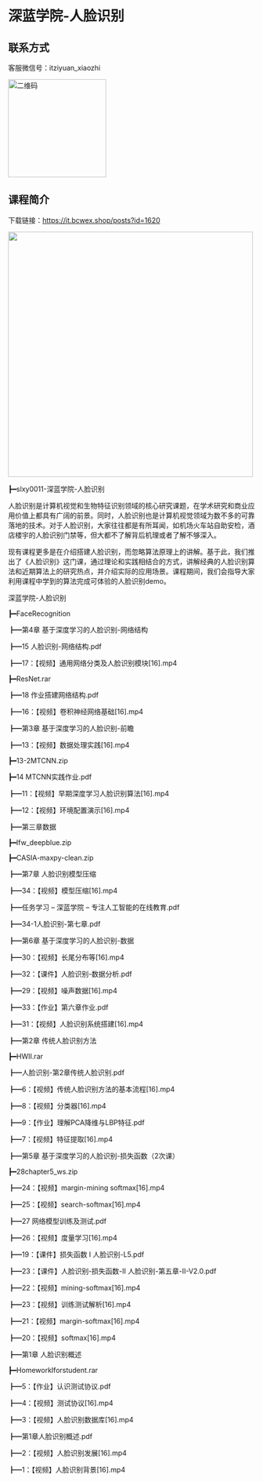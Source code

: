 # 深蓝学院-人脸识别

## 联系方式

客服微信号：itziyuan_xiaozhi

<img src="https://ziyuanyun.oss-cn-guangzhou.aliyuncs.com/common/20240614073449/666b82192834a.jpg" width="200" height="200" alt="二维码">

## 课程简介

下载链接：https://it.bcwex.shop/posts?id=1620

<img src="https://ziyuanyun.oss-cn-guangzhou.aliyuncs.com/yun/20240515183249/66448f515a2ae.jpg" width="500" alt="">

  ┣━slxy0011-深蓝学院-人脸识别

 人脸识别是计算机视觉和生物特征识别领域的核心研究课题，在学术研究和商业应用价值上都具有广阔的前景。同时，人脸识别也是计算机视觉领域为数不多的可靠落地的技术。对于人脸识别，大家往往都是有所耳闻，如机场火车站自助安检，酒店楼宇的人脸识别门禁等，但大都不了解背后机理或者了解不够深入。

 现有课程更多是在介绍搭建人脸识别，而忽略算法原理上的讲解。基于此，我们推出了《人脸识别》这门课，通过理论和实践相结合的方式，讲解经典的人脸识别算法和近期算法上的研究热点，并介绍实际的应用场景。课程期间，我们会指导大家利用课程中学到的算法完成可体验的人脸识别demo。

 深蓝学院-人脸识别



 ┣━FaceRecognition

 ┣━第4章 基于深度学习的人脸识别-网络结构

 ┣━15 人脸识别-网络结构.pdf

 ┣━17：【视频】通用网络分类及人脸识别模块[16].mp4

 ┣━ResNet.rar

 ┣━18 作业搭建网络结构.pdf

 ┣━16：【视频】卷积神经网络基础[16].mp4

 ┣━第3章 基于深度学习的人脸识别-前瞻

 ┣━13：【视频】数据处理实践[16].mp4

 ┣━13-2MTCNN.zip

 ┣━14 MTCNN实践作业.pdf

 ┣━11：【视频】早期深度学习人脸识别算法[16].mp4

 ┣━12：【视频】环境配置演示[16].mp4

 ┣━第三章数据

 ┣━lfw_deepblue.zip

 ┣━CASIA-maxpy-clean.zip

 ┣━第7章 人脸识别模型压缩

 ┣━34：【视频】模型压缩[16].mp4

 ┣━任务学习 &#8211; 深蓝学院 &#8211; 专注人工智能的在线教育.pdf

 ┣━34-1人脸识别-第七章.pdf

 ┣━第6章 基于深度学习的人脸识别-数据

 ┣━30：【视频】长尾分布等[16].mp4

 ┣━32：【课件】人脸识别-数据分析.pdf

 ┣━29：【视频】噪声数据[16].mp4

 ┣━33：【作业】第六章作业.pdf

 ┣━31：【视频】人脸识别系统搭建[16].mp4

 ┣━第2章 传统人脸识别方法

 ┣━HWII.rar

 ┣━人脸识别-第2章传统人脸识别.pdf

 ┣━6：【视频】传统人脸识别方法的基本流程[16].mp4

 ┣━8：【视频】分类器[16].mp4

 ┣━9：【作业】理解PCA降维与LBP特征.pdf

 ┣━7：【视频】特征提取[16].mp4

 ┣━第5章 基于深度学习的人脸识别-损失函数（2次课）

 ┣━28chapter5_ws.zip

 ┣━24：【视频】margin-mining softmax[16].mp4

 ┣━25：【视频】search-softmax[16].mp4

 ┣━27 网络模型训练及测试.pdf

 ┣━26：【视频】度量学习[16].mp4

 ┣━19：【课件】损失函数 I 人脸识别-L5.pdf

 ┣━23：【课件】人脸识别-损失函数-II 人脸识别-第五章-II-V2.0.pdf

 ┣━22：【视频】mining-softmax[16].mp4

 ┣━23：【视频】训练测试解析[16].mp4

 ┣━21：【视频】margin-softmax[16].mp4

 ┣━20：【视频】softmax[16].mp4

 ┣━第1章 人脸识别概述

 ┣━HomeworkIforstudent.rar

 ┣━5：【作业】认识测试协议.pdf

 ┣━4：【视频】测试协议[16].mp4

 ┣━3：【视频】人脸识别数据库[16].mp4

 ┣━第1章人脸识别概述.pdf

 ┣━2：【视频】人脸识别发展[16].mp4

 ┣━1：【视频】人脸识别背景[16].mp4

  